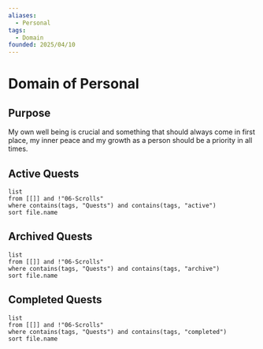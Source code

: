 ```yaml
---
aliases:
  - Personal
tags:
  - Domain
founded: 2025/04/10
---
```

# Domain of Personal

## Purpose
My own well being is crucial and something that should always come in first place, my inner peace and my growth as a person should be a priority in all times.
## Active Quests
```dataview
list
from [[]] and !"06-Scrolls"
where contains(tags, "Quests") and contains(tags, "active")
sort file.name
```
## Archived Quests
```dataview
list
from [[]] and !"06-Scrolls"
where contains(tags, "Quests") and contains(tags, "archive")
sort file.name
```
## Completed Quests
```dataview
list
from [[]] and !"06-Scrolls"
where contains(tags, "Quests") and contains(tags, "completed")
sort file.name
```
